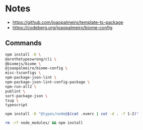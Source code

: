 # Notes

- https://github.com/joaopalmeiro/template-ts-package
- https://codeberg.org/joaopalmeiro/biome-config

## Commands

```bash
npm install -D \
@arethetypeswrong/cli \
@biomejs/biome \
@joaopalmeiro/biome-config \
misc-tsconfigs \
npm-package-json-lint \
npm-package-json-lint-config-package \
npm-run-all2 \
publint \
sort-package-json \
tsup \
typescript
```

```bash
npm install -D "@types/node@$(cat .nvmrc | cut -d . -f 1-2)"
```

```bash
rm -rf node_modules/ && npm install
```
